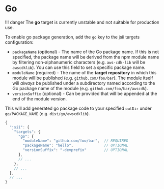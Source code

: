 # Go

!!! danger
    The **go** target is currently unstable and not suitable for production use.

To enable go package generation, add the `go` key to the jsii targets configuration:

- `packageName` (optional) - The name of the Go package name. If this is not
  specified, the package name will be derived from the npm module name by
  filtering non-alphanumeric characters (e.g. `aws-cdk-lib` will be
  `awscdklib`). You can use this field to set a specific package name.
- `moduleName` (required) - The name of the **target repository** in which this
  module will be published (e.g. `github.com/foo/bar`). The module itself will
  *always* be published under a subdirectory named according to the Go package
  name of the module (e.g. `github.com/foo/bar/awscdk`).
- `versionSuffix` (optional) - Can be provided that will be appended at the end
  of the module version.

This will add generated go package code to your specified `outDir` under
`go/PACKAGE_NAME` (e.g. `dist/go/awscdklib`).

```js
{
  "jsii": {
    "targets": {
      "go": {
        "moduleName": "github.com/foo/bar",  // REQUIRED
        "packageName": "hello",              // OPTIONAL
        "versionSuffix": "-devprefix"        // OPTIONAL
      },
      // ...
    },
    // ...
  },
  // ...
}
```
